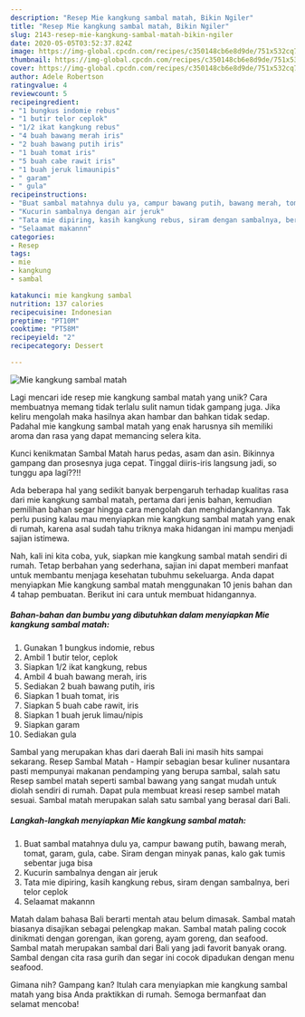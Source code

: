 ```yaml
---
description: "Resep Mie kangkung sambal matah, Bikin Ngiler"
title: "Resep Mie kangkung sambal matah, Bikin Ngiler"
slug: 2143-resep-mie-kangkung-sambal-matah-bikin-ngiler
date: 2020-05-05T03:52:37.824Z
image: https://img-global.cpcdn.com/recipes/c350148cb6e8d9de/751x532cq70/mie-kangkung-sambal-matah-foto-resep-utama.jpg
thumbnail: https://img-global.cpcdn.com/recipes/c350148cb6e8d9de/751x532cq70/mie-kangkung-sambal-matah-foto-resep-utama.jpg
cover: https://img-global.cpcdn.com/recipes/c350148cb6e8d9de/751x532cq70/mie-kangkung-sambal-matah-foto-resep-utama.jpg
author: Adele Robertson
ratingvalue: 4
reviewcount: 5
recipeingredient:
- "1 bungkus indomie rebus"
- "1 butir telor ceplok"
- "1/2 ikat kangkung rebus"
- "4 buah bawang merah iris"
- "2 buah bawang putih iris"
- "1 buah tomat iris"
- "5 buah cabe rawit iris"
- "1 buah jeruk limaunipis"
- " garam"
- " gula"
recipeinstructions:
- "Buat sambal matahnya dulu ya, campur bawang putih, bawang merah, tomat, garam, gula, cabe. Siram dengan minyak panas, kalo gak tumis sebentar juga bisa"
- "Kucurin sambalnya dengan air jeruk"
- "Tata mie dipiring, kasih kangkung rebus, siram dengan sambalnya, beri telor ceplok"
- "Selaamat makannn"
categories:
- Resep
tags:
- mie
- kangkung
- sambal

katakunci: mie kangkung sambal 
nutrition: 137 calories
recipecuisine: Indonesian
preptime: "PT10M"
cooktime: "PT58M"
recipeyield: "2"
recipecategory: Dessert

---
```



![Mie kangkung sambal matah](https://img-global.cpcdn.com/recipes/c350148cb6e8d9de/751x532cq70/mie-kangkung-sambal-matah-foto-resep-utama.jpg)

Lagi mencari ide resep mie kangkung sambal matah yang unik? Cara membuatnya memang tidak terlalu sulit namun tidak gampang juga. Jika keliru mengolah maka hasilnya akan hambar dan bahkan tidak sedap. Padahal mie kangkung sambal matah yang enak harusnya sih memiliki aroma dan rasa yang dapat memancing selera kita.

Kunci kenikmatan Sambal Matah harus pedas, asam dan asin. Bikinnya gampang dan prosesnya juga cepat. Tinggal diiris-iris langsung jadi, so tunggu apa lagi??!!

Ada beberapa hal yang sedikit banyak berpengaruh terhadap kualitas rasa dari mie kangkung sambal matah, pertama dari jenis bahan, kemudian pemilihan bahan segar hingga cara mengolah dan menghidangkannya. Tak perlu pusing kalau mau menyiapkan mie kangkung sambal matah yang enak di rumah, karena asal sudah tahu triknya maka hidangan ini mampu menjadi sajian istimewa.


Nah, kali ini kita coba, yuk, siapkan mie kangkung sambal matah sendiri di rumah. Tetap berbahan yang sederhana, sajian ini dapat memberi manfaat untuk membantu menjaga kesehatan tubuhmu sekeluarga. Anda dapat menyiapkan Mie kangkung sambal matah menggunakan 10 jenis bahan dan 4 tahap pembuatan. Berikut ini cara untuk membuat hidangannya.

<!--inarticleads1-->

##### Bahan-bahan dan bumbu yang dibutuhkan dalam menyiapkan Mie kangkung sambal matah:

1. Gunakan 1 bungkus indomie, rebus
1. Ambil 1 butir telor, ceplok
1. Siapkan 1/2 ikat kangkung, rebus
1. Ambil 4 buah bawang merah, iris
1. Sediakan 2 buah bawang putih, iris
1. Siapkan 1 buah tomat, iris
1. Siapkan 5 buah cabe rawit, iris
1. Siapkan 1 buah jeruk limau/nipis
1. Siapkan  garam
1. Sediakan  gula


Sambal yang merupakan khas dari daerah Bali ini masih hits sampai sekarang. Resep Sambal Matah - Hampir sebagian besar kuliner nusantara pasti mempunyai makanan pendamping yang berupa sambal, salah satu Resep sambel matah seperti sambal bawang yang sangat mudah untuk diolah sendiri di rumah. Dapat pula membuat kreasi resep sambel matah sesuai. Sambal matah merupakan salah satu sambal yang berasal dari Bali. 

<!--inarticleads2-->

##### Langkah-langkah menyiapkan Mie kangkung sambal matah:

1. Buat sambal matahnya dulu ya, campur bawang putih, bawang merah, tomat, garam, gula, cabe. Siram dengan minyak panas, kalo gak tumis sebentar juga bisa
1. Kucurin sambalnya dengan air jeruk
1. Tata mie dipiring, kasih kangkung rebus, siram dengan sambalnya, beri telor ceplok
1. Selaamat makannn


Matah dalam bahasa Bali berarti mentah atau belum dimasak. Sambal matah biasanya disajikan sebagai pelengkap makan. Sambal matah paling cocok dinikmati dengan gorengan, ikan goreng, ayam goreng, dan seafood. Sambal matah merupakan sambal dari Bali yang jadi favorit banyak orang. Sambal dengan cita rasa gurih dan segar ini cocok dipadukan dengan menu seafood. 

Gimana nih? Gampang kan? Itulah cara menyiapkan mie kangkung sambal matah yang bisa Anda praktikkan di rumah. Semoga bermanfaat dan selamat mencoba!
